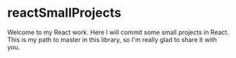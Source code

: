 # reactSmallProjects
Welcome to my React work.
Here I will commit some small projects in React. This is my path to master in this library, so I'm really glad to share it with you.
